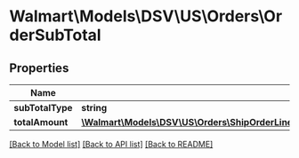 # Walmart\Models\DSV\US\Orders\OrderSubTotal

## Properties

Name | Type | Description | Notes
------------ | ------------- | ------------- | -------------
**subTotalType** | **string** |  | [optional]
**totalAmount** | [**\Walmart\Models\DSV\US\Orders\ShipOrderLines200ResponseOrderLinesOrderLineInnerChargesChargeInnerChargeAmount**](ShipOrderLines200ResponseOrderLinesOrderLineInnerChargesChargeInnerChargeAmount.md) |  | [optional]


[[Back to Model list]](./) [[Back to API list]](../../../../../README.md#supported-apis) [[Back to README]](../../../../../README.md)
